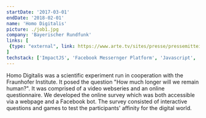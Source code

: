 ```yaml
---
startDate: '2017-03-01'
endDate: '2018-02-01'
name: 'Homo Digitalis'
picture: ./job1.jpg
company: 'Bayerischer Rundfunk'
links: [
 {type: "external", link: https://www.arte.tv/sites/presse/pressemitteilungen/launch-des-zukunftsprojekts-homo-digitalis/}
]
techstack: ['ImpactJS', 'Facebook Messernger Platform', 'Javascript', 'HTML', 'CSS', 'Express']
---
```


Homo Digitalis was a scientific experiment run in cooperation with the Fraunhofer Institute. 
It posed the question "How much longer will we remain human?". It was comprised of a video webseries and an online questionnaire. We developed the online survey which was both accessible via a webpage and a Facebook bot. The survey consisted of interactive questions and games to test the participants' affinity for the digital world.